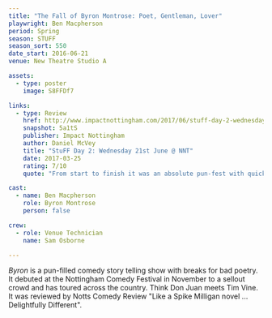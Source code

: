 ```yaml
---
title: "The Fall of Byron Montrose: Poet, Gentleman, Lover"
playwright: Ben Macpherson
period: Spring
season: STUFF
season_sort: 550
date_start: 2016-06-21
venue: New Theatre Studio A

assets:
  - type: poster
    image: S8FFDf7

links:
  - type: Review
    href: http://www.impactnottingham.com/2017/06/stuff-day-2-wednesday-21st-june-nnt/
    snapshot: 5a1tS
    publisher: Impact Nottingham
    author: Daniel McVey 
    title: "StuFF Day 2: Wednesday 21st June @ NNT"
    date: 2017-03-25
    rating: 7/10
    quote: "From start to finish it was an absolute pun-fest with quick-fire barrages of twists being thrown at you throughout."

cast:
  - name: Ben Macpherson
    role: Byron Montrose
    person: false 

crew:
  - role: Venue Technician
    name: Sam Osborne 

---
```


*Byron* is a pun-filled comedy story telling show with breaks for bad poetry. It debuted at the Nottingham Comedy Festival in November to a sellout crowd and has toured across the country. Think Don Juan meets Tim Vine. It was reviewed by Notts Comedy Review "Like a Spike Milligan novel ... Delightfully Different".